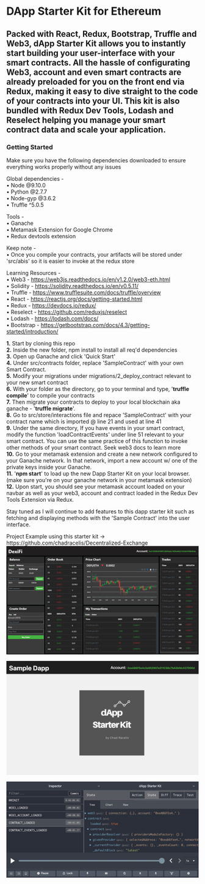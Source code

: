 <h1>DApp Starter Kit for Ethereum</h2> 
<p></p>
<h2>
  Packed with React, Redux, Bootstrap, Truffle and Web3, dApp Starter Kit allows you to instantly start building your user-interface with   your smart   contracts. All the hassle of configurating Web3, account and even smart contracts are already preloaded for you on the       front end via Redux, making it easy to dive straight to the code of your contracts into your UI. This kit is also bundled with Redux   Dev Tools, Lodash and Reselect helping you manage your smart contract data and scale your application.
</h2>
<p></p>
<h3> Getting Started </h3>

Make sure you have the following dependencies downloaded to ensure everything works properly without any issues

Global dependencies - </br>
•	Node @9.10.0 </br>
•	Python @2.7.7 </br>
•	Node-gyp @3.6.2 </br>
•	Truffle ^5.0.5 </br>

Tools - </br>
•	Ganache </br>
•	Metamask Extension for Google Chrome </br>
•	Redux devtools extension </br>

Keep note - </br> 
•	Once you compile your contracts, your artifacts will be stored under 'src/abis' so it is easier to invoke at the redux store 

Learning Resources - </br>
•	Web3 - https://web3js.readthedocs.io/en/v1.2.0/web3-eth.html </br>
• Solidity - https://solidity.readthedocs.io/en/v0.5.11/ </br>
•	Truffle - https://www.trufflesuite.com/docs/truffle/overview </br>
• React - https://reactjs.org/docs/getting-started.html </br>
• Redux - https://devdocs.io/redux/ </br>
• Reselect - https://github.com/reduxjs/reselect </br>
•	Lodash - https://lodash.com/docs/ </br>
•	Bootstrap - https://getbootstrap.com/docs/4.3/getting-started/introduction/ </br>
<p></p>
<strong>1.</strong> Start by cloning this repo </br>
<strong>2.</strong> Inside the new folder, npm install to install all req'd dependencies </br>
<strong>3.</strong> Open up Ganache and click 'Quick Start' </br>
<strong>4.</strong> Under src/contracts folder, replace 'SampleContract' with your own Smart Contract. </br>
<strong>5.</strong> Modify your migrations under migrations/2_deploy_contract relevant to your new smart contract </br>
<strong>6.</strong> With your folder as the directory, go to your terminal and type, '<strong>truffle compile</strong>' to compile your contracts </br>
<strong>7.</strong> Then migrate your contracts to deploy to your local blockchain aka ganache - '<strong>truffle migrate</strong>'. </br>
<strong>8.</strong> Go to src/store/interactions file and repace 'SampleContract' with your contract name which is imported @ line 21 and used at line 41 </br>
<strong>9.</strong> Under the same directory, If you have events in your smart contract, modify the function 'loadContractEvents' under line 51 relevant to your smart contract. You can use the same practice of this function to invoke other methods of your smart contract. Seek web3 docs to learn more </br>
<strong>10.</strong> Go to your metamask extension and create a new network configured to your Ganache network. In that network, import a new account w/ one of the private keys inside your Ganache. </br>
<strong>11.</strong> '<strong>npm start</strong>' to load up the new Dapp Starter Kit on your local browser. (make sure you're on your ganache network in your metamask extension) </br>
<strong>12.</strong> Upon start, you should see your metamask account loaded on your navbar as well as your web3, account and contract loaded in the Redux Dev Tools Extension via Redux. </br>

<p>
 Stay tuned as I will continue to add features to this dapp starter kit such as fetching and displaying methods with the 'Sample Contract' into the user interface. </br>
</p>

<p>
  Project Example using this starter kit -> https://github.com/chadracelis/Decentralized-Exchange </br>
  <img src="./screenshots/screenshot3.png">
</p>
  
<p></p>
<img src="./screenshots/screenshot1.png">
<p></p>
<img src="./screenshots/screenshot2.png">


  
